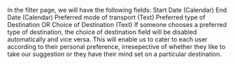In the filter page, we will have the following fields:
  Start Date (Calendar)
  End Date (Calendar)
  Preferred mode of transport (Text)
  Preferred type of Destination OR Choice of Destination (Text)
If someone chooses a preferred type of destination, the choice of destination field will be disabled automatically and vice versa.
This will enable us to cater to each user according to their personal preference, irresepective of whether they like to take our suggestion or they have their mind set on a particular destination.
